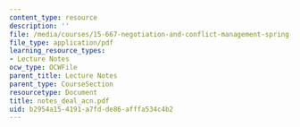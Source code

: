 ```yaml
---
content_type: resource
description: ''
file: /media/courses/15-667-negotiation-and-conflict-management-spring-2001/b2954a154191a7fdde86afffa534c4b2_notes_deal_acn.pdf
file_type: application/pdf
learning_resource_types:
- Lecture Notes
ocw_type: OCWFile
parent_title: Lecture Notes
parent_type: CourseSection
resourcetype: Document
title: notes_deal_acn.pdf
uid: b2954a15-4191-a7fd-de86-afffa534c4b2
---
```


